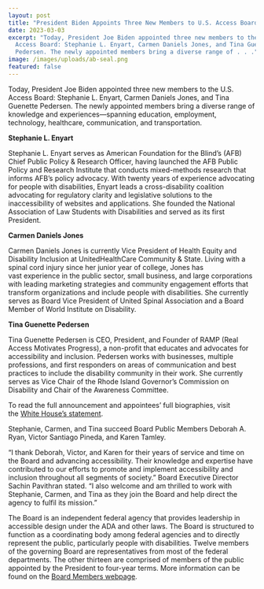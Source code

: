 ```yaml
---
layout: post
title: "President Biden Appoints Three New Members to U.S. Access Board "
date: 2023-03-03
excerpt: "Today, President Joe Biden appointed three new members to the U.S.
  Access Board: Stephanie L. Enyart, Carmen Daniels Jones, and Tina Guenette
  Pedersen. The newly appointed members bring a diverse range of . . ."
image: /images/uploads/ab-seal.png
featured: false
---
```

Today, President Joe Biden appointed three new members to the U.S. Access Board: Stephanie L. Enyart, Carmen Daniels Jones, and Tina Guenette Pedersen. The newly appointed members bring a diverse range of knowledge and experiences—spanning education, employment, technology, healthcare, communication, and transportation. 

**Stephanie L. Enyart** 

Stephanie L. Enyart serves as American Foundation for the Blind’s (AFB) Chief Public Policy & Research Officer, having launched the AFB Public Policy and Research Institute that conducts mixed-methods research that informs AFB’s policy advocacy. With twenty years of experience advocating for people with disabilities, Enyart leads a cross-disability coalition advocating for regulatory clarity and legislative solutions to the inaccessibility of websites and applications. She founded the National Association of Law Students with Disabilities and served as its first President.   

**Carmen Daniels Jones** 

Carmen Daniels Jones is currently Vice President of Health Equity and Disability Inclusion at UnitedHealthCare Community & State. Living with a spinal cord injury since her junior year of college, Jones has vast experience in the public sector, small business, and large corporations with leading marketing strategies and community engagement efforts that transform organizations and include people with disabilities. She currently serves as Board Vice President of United Spinal Association and a Board Member of World Institute on Disability.  

**Tina Guenette Pedersen** 

Tina Guenette Pedersen is CEO, President, and Founder of RAMP (Real Access Motivates Progress), a non-profit that educates and advocates for accessibility and inclusion. Pedersen works with businesses, multiple professions, and first responders on areas of communication and best practices to include the disability community in their work. She currently serves as Vice Chair of the Rhode Island Governor’s Commission on Disability and Chair of the Awareness Committee. 

To read the full announcement and appointees’ full biographies, visit the [White House’s statement](https://www.whitehouse.gov/briefing-room/statements-releases/2023/03/03/president-biden-announces-key-appointments-to-boards-and-commissions-19/). 

Stephanie, Carmen, and Tina succeed Board Public Members Deborah A. Ryan, Victor Santiago Pineda, and Karen Tamley. 

“I thank Deborah, Victor, and Karen for their years of service and time on the Board and advancing accessibility. Their knowledge and expertise have contributed to our efforts to promote and implement accessibility and inclusion throughout all segments of society.” Board Executive Director Sachin Pavithran stated. “I also welcome and am thrilled to work with Stephanie, Carmen, and Tina as they join the Board and help direct the agency to fulfil its mission.” 

The Board is an independent federal agency that provides leadership in accessible design under the ADA and other laws. The Board is structured to function as a coordinating body among federal agencies and to directly represent the public, particularly people with disabilities. Twelve members of the governing Board are representatives from most of the federal departments. The other thirteen are comprised of members of the public appointed by the President to four-year terms. More information can be found on the [Board Members webpage](https://www.access-board.gov/about/board-members/).
